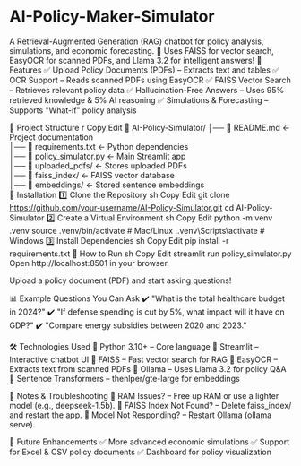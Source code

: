 # AI-Policy-Maker-Simulator
A Retrieval-Augmented Generation (RAG) chatbot for policy analysis, simulations, and economic forecasting. 🚀 Uses FAISS for vector search, EasyOCR for scanned PDFs, and Llama 3.2 for intelligent answers!
📌 Features
✅ Upload Policy Documents (PDFs) – Extracts text and tables
✅ OCR Support – Reads scanned PDFs using EasyOCR
✅ FAISS Vector Search – Retrieves relevant policy data
✅ Hallucination-Free Answers – Uses 95% retrieved knowledge & 5% AI reasoning
✅ Simulations & Forecasting – Supports "What-if" policy analysis

📂 Project Structure
r
Copy
Edit
📁 AI-Policy-Simulator/
│── 📜 README.md          <- Project documentation  
│── 📜 requirements.txt   <- Python dependencies  
│── 📜 policy_simulator.py <- Main Streamlit app  
│── 📁 uploaded_pdfs/     <- Stores uploaded PDFs  
│── 📁 faiss_index/       <- FAISS vector database  
│── 📁 embeddings/        <- Stored sentence embeddings  
🔧 Installation
1️⃣ Clone the Repository
sh
Copy
Edit
git clone https://github.com/your-username/AI-Policy-Simulator.git
cd AI-Policy-Simulator
2️⃣ Create a Virtual Environment
sh
Copy
Edit
python -m venv .venv
source .venv/bin/activate  # Mac/Linux
.\.venv\Scripts\activate   # Windows
3️⃣ Install Dependencies
sh
Copy
Edit
pip install -r requirements.txt
🚀 How to Run
sh
Copy
Edit
streamlit run policy_simulator.py
Open http://localhost:8501 in your browser.

Upload a policy document (PDF) and start asking questions!

📊 Example Questions You Can Ask
✔️ "What is the total healthcare budget in 2024?"
✔️ "If defense spending is cut by 5%, what impact will it have on GDP?"
✔️ "Compare energy subsidies between 2020 and 2023."

🛠️ Technologies Used
🔹 Python 3.10+ – Core language
🔹 Streamlit – Interactive chatbot UI
🔹 FAISS – Fast vector search for RAG
🔹 EasyOCR – Extracts text from scanned PDFs
🔹 Ollama – Uses Llama 3.2 for policy Q&A
🔹 Sentence Transformers – thenlper/gte-large for embeddings

📌 Notes & Troubleshooting
🔹 RAM Issues? – Free up RAM or use a lighter model (e.g., deepseek-1.5b).
🔹 FAISS Index Not Found? – Delete faiss_index/ and restart the app.
🔹 Model Not Responding? – Restart Ollama (ollama serve).

📜 Future Enhancements
✅ More advanced economic simulations
✅ Support for Excel & CSV policy documents
✅ Dashboard for policy visualization
